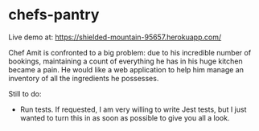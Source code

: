 # chefs-pantry

Live demo at: https://shielded-mountain-95657.herokuapp.com/

Chef Amit is confronted to a big problem: due to his incredible number of bookings, maintaining a count of everything he has in his huge kitchen became a pain. He would like a web application to help him manage an inventory of all the ingredients he possesses.

Still to do: 
  - Run tests. If requested, I am very willing to write Jest tests, but I just wanted to turn this in as soon as possible to give you all a look. 


